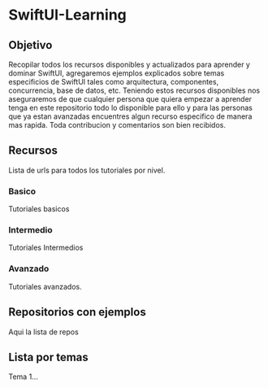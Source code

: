 # SwiftUI-Learning

## Objetivo

Recopilar todos los recursos disponibles y actualizados para aprender y dominar SwiftUI, agregaremos ejemplos explicados sobre temas especificios de SwiftUI tales como arquitectura, componentes, concurrencia, base de datos, etc. Teniendo estos recursos disponibles nos aseguraremos de que cualquier persona que quiera empezar a aprender tenga en este repositorio todo lo disponible para ello y para las personas que ya estan avanzadas encuentres algun recurso especifico de manera mas rapida. Toda contribucion y comentarios son bien recibidos.

## Recursos

Lista de urls para todos los tutoriales por nivel.

### Basico

Tutoriales basicos

### Intermedio

Tutoriales Intermedios

### Avanzado

Tutoriales avanzados.

## Repositorios con ejemplos

Aqui la lista de repos

## Lista por temas

Tema 1...

